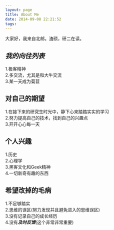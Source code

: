 ```yaml
---
layout: page
title: About Me
date: 2014-09-08 22:21:52
tags:
---
```


大家好，我来自北邮。渣硕，研二在读。
## ***我的向往列表*** ##
1.极客精神  
2.多交流，尤其是和大牛交流  
3.某一天成为菊苣  
## 对自己的期望 ##
1.在接下来的研究生时光中，静下心来踏踏实实的学习  
2.努力提高自己的技术，找到自己的兴趣点  
3.开开心心每一天  
## 个人兴趣 ##
1.历史  
2.心理学  
3.黑客文化和Geek精神  
4.一切新奇有趣的东西  
## 希望改掉的毛病 ##
1.不足够踏实  
2.思维的误区(努力发现并且避免进入的思维误区)  
3.没有记录自己的成长经历  
4.没有***及时反馈***(这个非常非常重要)  
